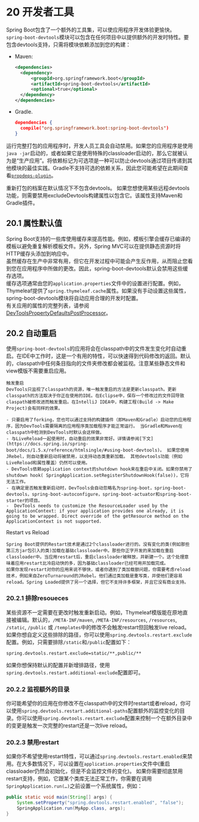 # 20 开发者工具

Spring Boot包含了一个额外的工具集，可以使应用程序开发体验更愉快。`spring-boot-devtools`模块可以包含在任何项目中以提供额外的开发时特性。要包含devtools支持，只需将模块依赖添加到您的构建：

* Maven:
  ```xml
  <dependencies>
    <dependency>
        <groupId>org.springframework.boot</groupId>
        <artifactId>spring-boot-devtools</artifactId>
        <optional>true</optional>
    </dependency>
  </dependencies>
  ```
* Gradle.
  ```json
  dependencies {
    compile("org.springframework.boot:spring-boot-devtools")
  }
  ```

运行完整打包的应用程序时，开发人员工具会自动禁用。如果您的应用程序是使用`java -jar`启动的，或者如果它是使用特殊的classloader启动的，那么它就被认为是“生产应用”。将依赖标记为可选项是一种可以防止devtools通过项目传递到其他模块的最佳实践。Gradle不支持可选的依赖关系，因此您可能希望在此期间查看[`propdeps-plugin`](https://github.com/spring-projects/gradle-plugins/tree/master/propdeps-plugin)。

重新打包的档案在默认情况下不包含devtools。 如果您想使用某些远程devtools功能，则需要禁用excludeDevtools构建属性以包含它。该属性支持Maven和Gradle插件。

## 20.1 属性默认值

Spring Boot支持的一些库使用缓存来提高性能。例如，模板引擎会缓存已编译的模板以避免重复解析模板文件。另外，Spring MVC可以在提供静态资源时将HTTP缓存头添加到响应中。  
虽然缓存在生产中非常有用，但它在开发过程中可能会产生反作用，从而阻止您看到您在应用程序中所做的更改。因此，spring-boot-devtools默认会禁用这些缓存选项。  
缓存选项通常由您的`application.properties`文件中的设置进行配置。例如，Thymeleaf提供了`spring.thymeleaf.cache`属性。如果没有手动设置这些属性，spring-boot-devtools模块将自动应用合理的开发时配置。  
有关应用的属性的完整列表，请参阅[DevToolsPropertyDefaultsPostProcessor](https://github.com/spring-projects/spring-boot/tree/1.5.x/spring-boot-devtools/src/main/java/org/springframework/boot/devtools/env/DevToolsPropertyDefaultsPostProcessor.java)。

## 20.2 自动重启

使用`spring-boot-devtools`的应用将会在classpath中的文件发生变化时自动重启。在IDE中工作时，这是一个有用的特性，可以快速得到代码修改的返回。默认的，classpath中任何条目指向的文件夹修改都会被监视。注意某些静态文件和view模版不需要重启应用。

```
触发重启
DevTools只监视了classpath的资源，唯一触发重启的方法是更新classpath。更新classpath的方法取决于你正在使用的IDE。在Eclipse中，保存一个修改过的文件回导致claspath被修改进而触发重启。在IntelliJ IDEA中，构建工程(Build -> Make Project)会有同样的效果。
```

```
- 只要启用了forking，您也可以通过支持的构建插件（即Maven和Gradle）启动您的应用程序，因为DevTools需要隔离的应用程序类加载程序才能正常运行。 当Gradle和Maven在classpath中检测到DevTools时默认会这样做。
- 与LiveReload一起使用时，自动重启的效果非常好。详情请参阅[下文](https://docs.spring.io/spring-boot/docs/1.5.x/reference/htmlsingle/#using-boot-devtools)。 如果您使用JRebel，则自动重新启动将被禁用，以支持动态类重新加载。 其他devtools功能（例如LiveReload和属性覆盖）仍然可以使用。
- DevTools依赖application context的shutdown hook来在重启中关闭。如果你禁用了shutdown hook( SpringApplication.setRegisterShutdownHook(false))，它将无法工作。
- 在确定是否触发重新启动时，DevTools会自动忽略名为spring-boot，spring-boot-devtools，spring-boot-autoconfigure，spring-boot-actuator和spring-boot-starter的项目。
-  DevTools needs to customize the ResourceLoader used by the ApplicationContext: if your application provides one already, it is going to be wrapped. Direct override of the getResource method on the ApplicationContext is not supported.
```

Restart vs Reload

```
Spring Boot提供的Restart技术是通过2个classloader进行的。没有变化的类(例如那些第三方jar包引入的类)加载在基础classloader中。那些你正字开发的来加载在重启classloader中。当应用restart后，重启classloader被释放，并新建一个。这个处理意味着应用restart比冷启动快的多，因为基础classloader已经可用并加载完成。
如果你发现restart对你的应用来说不够快，或者你遇到了类加载额问题，你需要考虑reload技术，例如来自ZeroTurnaround的JRebel。他们通过类加载是重写类，并使他们更容易reload。Spring Loaded提供了另一个选择，但它不支持许多框架，并且它没有商业支持。
```

### 20.2.1 排除resoueces
某些资源不一定需要在更改时触发重新启动。例如，Thymeleaf模版能在原地直接被编辑。默认的，`/META-INF/maven`, `/META-INF/resources`, `/resources`, `/static`, `/public` 或 `/templates`中的修改不会触发restart但回触发live reload。如果你想自定义这些排除的路径，你可以使用`spring.devtools.restart.exclude`配置。例如，只需要排除`/static`和`/public`配置如下：

```
spring.devtools.restart.exclude=static/**,public/**
```

如果你想保持默认的配置并新增排路径，使用`spring.devtools.restart.additional-exclude`配置即可。
### 20.2.2 监视额外的目录
你可能希望你的应用在你修改不在classpath中的文件时restart或者reload，你可以使用``spring.devtools.restart.additional-paths``配置额外的监控变化的目录。你可以使用``spring.devtools.restart.exclude``配置来控制一个在额外目录中的变更是触发一次完整的restart还是一次live reload。
### 20.2.3 禁用restart
如果你不希望使用restart特性，可以通过``spring.devtools.restart.enabled``来禁用。在大多数情况下，可以设置在``application.properties``文件中(重启classloader仍然会初始化，但是不会监控文件的变化)。
如果你需要彻底禁用restart支持，例如，它跟某个类库无法正常工作，你需要在调用``SpringApplication.run(…​)``之前设置一个系统属性，例如：
```java
public static void main(String[] args) {
    System.setProperty("spring.devtools.restart.enabled", "false");
    SpringApplication.run(MyApp.class, args);
}
```



